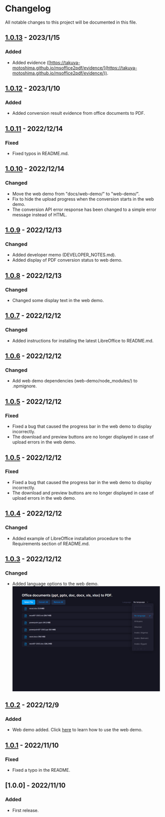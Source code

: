 # Changelog
All notable changes to this project will be documented in this file.

## [1.0.13] - 2023/1/15
### Added
- Added evidence ([https://takuya-motoshima.github.io/msoffice2pdf/evidence/](https://takuya-motoshima.github.io/msoffice2pdf/evidence/)).

## [1.0.12] - 2023/1/10
### Added
- Added conversion result evidence from office documents to PDF.

## [1.0.11] - 2022/12/14
### Fixed
- Fixed typos in README.md.

## [1.0.10] - 2022/12/14
### Changed
- Move the web demo from &quot;docs/web-demo/&quot; to &quot;web-demo/&quot;.
- Fix to hide the upload progress when the conversion starts in the web demo.
- The conversion API error response has been changed to a simple error message instead of HTML.

## [1.0.9] - 2022/12/13
### Changed
- Added developer memo (DEVELOPER_NOTES.md).
- Added display of PDF conversion status to web demo.

## [1.0.8] - 2022/12/13
### Changed
- Changed some display text in the web demo.

## [1.0.7] - 2022/12/12
### Changed
- Added instructions for installing the latest LibreOffice to README.md.

## [1.0.6] - 2022/12/12
### Changed
- Add web demo dependencies (web-demo/node_modules/) to .npmignore.

## [1.0.5] - 2022/12/12
### Fixed
- Fixed a bug that caused the progress bar in the web demo to display incorrectly.
- The download and preview buttons are no longer displayed in case of upload errors in the web demo.

## [1.0.5] - 2022/12/12
### Fixed
- Fixed a bug that caused the progress bar in the web demo to display incorrectly.
- The download and preview buttons are no longer displayed in case of upload errors in the web demo.

## [1.0.4] - 2022/12/12
### Changed
- Added example of LibreOffice installation procedure to the Requirements section of README.md.

## [1.0.3] - 2022/12/12
### Changed
- Added language options to the web demo.  
    ![select-language-option.png](web-demo/screencaps/select-language-option.png)

## [1.0.2] - 2022/12/9
### Added
- Web demo added.
    Click [here](web-demo/README.md) to learn how to use the web demo.

## [1.0.1] - 2022/11/10
### Fixed
- Fixed a typo in the README.

## [1.0.0] - 2022/11/10
### Added
- First release.

[1.0.1]: https://github.com/takuya-motoshima/msoffice2pdf/compare/v1.0.0...v1.0.1
[1.0.2]: https://github.com/takuya-motoshima/msoffice2pdf/compare/v1.0.1...v1.0.2
[1.0.3]: https://github.com/takuya-motoshima/msoffice2pdf/compare/v1.0.2...v1.0.3
[1.0.4]: https://github.com/takuya-motoshima/msoffice2pdf/compare/v1.0.3...v1.0.4
[1.0.5]: https://github.com/takuya-motoshima/msoffice2pdf/compare/v1.0.4...v1.0.5
[1.0.6]: https://github.com/takuya-motoshima/msoffice2pdf/compare/v1.0.5...v1.0.6
[1.0.7]: https://github.com/takuya-motoshima/msoffice2pdf/compare/v1.0.6...v1.0.7
[1.0.8]: https://github.com/takuya-motoshima/msoffice2pdf/compare/v1.0.7...v1.0.8
[1.0.9]: https://github.com/takuya-motoshima/msoffice2pdf/compare/v1.0.8...v1.0.9
[1.0.10]: https://github.com/takuya-motoshima/msoffice2pdf/compare/v1.0.9...v1.0.10
[1.0.11]: https://github.com/takuya-motoshima/msoffice2pdf/compare/v1.0.10...v1.0.11
[1.0.12]: https://github.com/takuya-motoshima/msoffice2pdf/compare/v1.0.11...v1.0.12
[1.0.13]: https://github.com/takuya-motoshima/msoffice2pdf/compare/v1.0.12...v1.0.13